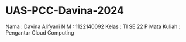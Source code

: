 # UAS-PCC-Davina-2024

Nama        : Davina Alifyani
NIM         : 1122140092
Kelas       : TI SE 22 P
Mata Kuliah : Pengantar Cloud Computing